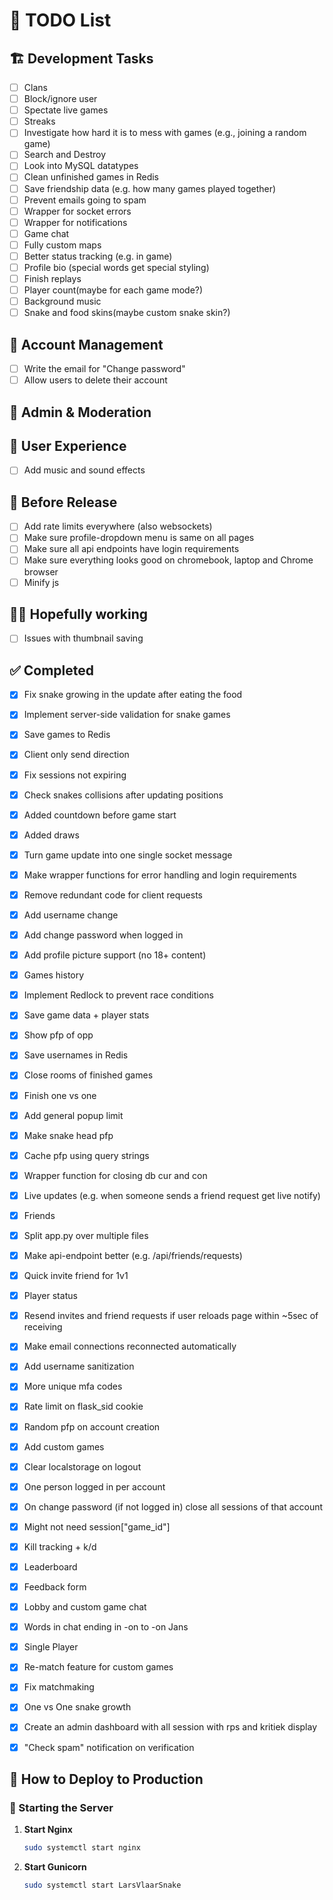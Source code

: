 # 📝 TODO List

## 🏗️ Development Tasks  
- [ ] Clans
- [ ] Block/ignore user
- [ ] Spectate live games
- [ ] Streaks
- [ ] Investigate how hard it is to mess with games (e.g., joining a random game)
- [ ] Search and Destroy
- [ ] Look into MySQL datatypes
- [ ] Clean unfinished games in Redis
- [ ] Save friendship data (e.g. how many games played together)
- [ ] Prevent emails going to spam
- [ ] Wrapper for socket errors
- [ ] Wrapper for notifications
- [ ] Game chat
- [ ] Fully custom maps
- [ ] Better status tracking (e.g. in game)
- [ ] Profile bio (special words get special styling)
- [ ] Finish replays
- [ ] Player count(maybe for each game mode?)
- [ ] Background music
- [ ] Snake and food skins(maybe custom snake skin?)

## 🔐 Account Management  
- [ ] Write the email for "Change password"  
- [ ] Allow users to delete their account  

## 🔧 Admin & Moderation

## 🎵 User Experience  
- [ ] Add music and sound effects

## 🐒 Before Release
- [ ] Add rate limits everywhere (also websockets)
- [ ] Make sure profile-dropdown menu is same on all pages
- [ ] Make sure all api endpoints have login requirements
- [ ] Make sure everything looks good on chromebook, laptop and Chrome browser
- [ ] Minify js

## 🫃🏿 Hopefully working
- [ ] Issues with thumbnail saving

## ✅ Completed  
- [x] Fix snake growing in the update after eating the food  
- [x] Implement server-side validation for snake games
- [x] Save games to Redis
- [x] Client only send direction
- [x] Fix sessions not expiring
- [x] Check snakes collisions after updating positions
- [x] Added countdown before game start
- [x] Added draws
- [x] Turn game update into one single socket message
- [x] Make wrapper functions for error handling and login requirements
- [x] Remove redundant code for client requests
- [x] Add username change
- [x] Add change password when logged in
- [x] Add profile picture support (no 18+ content)
- [x] Games history
- [x] Implement Redlock to prevent race conditions
- [x] Save game data + player stats
- [x] Show pfp of opp
- [x] Save usernames in Redis
- [x] Close rooms of finished games
- [x] Finish one vs one
- [x] Add general popup limit
- [x] Make snake head pfp
- [x] Cache pfp using query strings
- [x] Wrapper function for closing db cur and con
- [x] Live updates (e.g. when someone sends a friend request get live notify)
- [x] Friends
- [x] Split app.py over multiple files
- [x] Make api-endpoint better (e.g. /api/friends/requests)
- [x] Quick invite friend for 1v1
- [x] Player status
- [x] Resend invites and friend requests if user reloads page within ~5sec of receiving
- [x] Make email connections reconnected automatically
- [x] Add username sanitization
- [x] More unique mfa codes
- [x] Rate limit on flask_sid cookie
- [x] Random pfp on account creation
- [x] Add custom games
- [x] Clear localstorage on logout
- [x] One person logged in per account
- [x] On change password (if not logged in) close all sessions of that account
- [x] Might not need session["game_id"]
- [x] Kill tracking + k/d
- [x] Leaderboard
- [x] Feedback form
- [x] Lobby and custom game chat
- [x] Words in chat ending in -on to -on Jans
- [x] Single Player
- [x] Re-match feature for custom games
- [x] Fix matchmaking
- [x] One vs One snake growth
- [x] Create an admin dashboard with all session with rps and kritiek display
- [x] "Check spam" notification on verification


## 🚀 How to Deploy to Production

### 📌 Starting the Server

1. **Start Nginx**  
   ```sh
   sudo systemctl start nginx
   ```

2. **Start Gunicorn**  
   ```sh
   sudo systemctl start LarsVlaarSnake
   ```
   